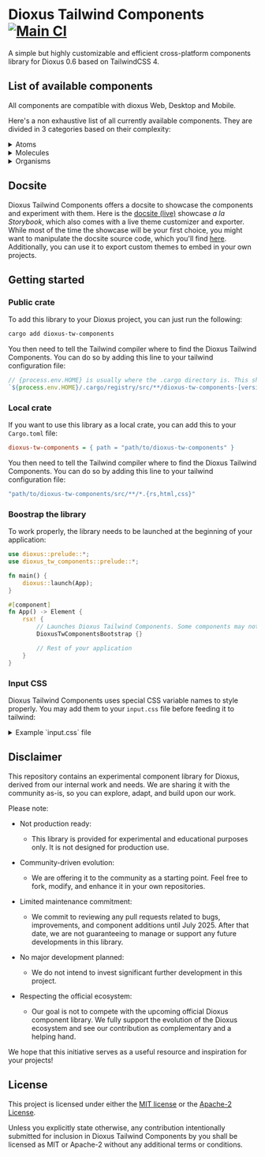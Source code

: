 # Dioxus Tailwind Components [![Main CI](https://github.com/42Angouleme/dioxus-tw-components/actions/workflows/mail.yml/badge.svg)](https://github.com/42Angouleme/dioxus-tw-components/actions/workflows/mail.yml)

A simple but highly customizable and efficient cross-platform components library for Dioxus 0.6 based on TailwindCSS 4.

## List of available components

All components are compatible with dioxus Web, Desktop and Mobile.

Here's a non exhaustive list of all currently available components. They are divided in 3 categories based on their complexity:

<details>
    <summary>
        Atoms
    </summary>
    <table>
        <tr><td>Button</td></tr>
        <tr><td>Button Group</td></tr>
        <tr><td>Icon</td></tr>
        <tr><td>Placeholder</td></tr>
        <tr><td>Separator</td></tr>
        <tr><td>Spacer</td></tr>
    </table>
</details>

<details>
    <summary>
        Molecules
    </summary>
    <table>
        <tr><td>Accordion</td></tr>
        <tr><td>Breadcumb</td></tr>
        <tr><td>Carousel</td></tr>
        <tr><td>Dropdown</td></tr>
        <tr><td>Hovercard</td></tr>
        <tr><td>LightSwitch</td></tr>
        <tr><td>Modal</td></tr>
        <tr><td>Navbar</td></tr>
        <tr><td>ProgressBar</td></tr>
        <tr><td>Scrollable</td></tr>
        <tr><td>SidePanel</td></tr>
        <tr><td>SortTable</td></tr>
        <tr><td>Table</td></tr>
        <tr><td>Tabs</td></tr>
        <tr><td>Toast</td></tr>
    </table>
</details>

<details>
    <summary>
        Organisms
    </summary>
    <table>
        <tr><td>Checkbox</td></tr>
        <tr><td>FormList</td></tr>
        <tr><td>Input</td></tr>
        <tr><td>Radio</td></tr>
        <tr><td>Select</td></tr>
        <tr><td>Slider</td></tr>
        <tr><td>TextArea</td></tr>
        <tr><td>Toggle</td></tr>
    </table>
</details>

## Docsite

Dioxus Tailwind Components offers a docsite to showcase the components and experiment with them.
Here is the [docsite (live)](https://42angouleme.github.io/dioxus-tw-components-docsite) showcase _a la Storybook_, which also comes with a live theme customizer and exporter.
While most of the time the showcase will be your first choice, you might want to manipulate the docsite source code, which you'll find [here](https://github.com/42Angouleme/dioxus-tw-components-docsite).
Additionally, you can use it to export custom themes to embed in your own projects.

## Getting started

### Public crate

To add this library to your Dioxus project, you can just run the following:
```bash
cargo add dioxus-tw-components
```

You then need to tell the Tailwind compiler where to find the Dioxus Tailwind Components. You can do so by adding this line to your tailwind configuration file:
```js
// {process.env.HOME} is usually where the .cargo directory is. This should be replaced by the actual path if yours is somewhere else.
`${process.env.HOME}/.cargo/registry/src/**/dioxus-tw-components-[version or *]/src/**/*.{rs,html,css}`
```

### Local crate

If you want to use this library as a local crate, you can add this to your `Cargo.toml` file:
```ini
dioxus-tw-components = { path = "path/to/dioxus-tw-components" }
```

You then need to tell the Tailwind compiler where to find the Dioxus Tailwind Components. You can do so by adding this line to your tailwind configuration file:
```js
"path/to/dioxus-tw-components/src/**/*.{rs,html,css}"
```

### Boostrap the library

To work properly, the library needs to be launched at the beginning of your application:

```rust
use dioxus::prelude::*;
use dioxus_tw_components::prelude::*;

fn main() {
    dioxus::launch(App);
}

#[component]
fn App() -> Element {
    rsx! {
        // Launches Dioxus Tailwind Components. Some components may not work without this.
        DioxusTwComponentsBootstrap {}

        // Rest of your application
    }
}
```

### Input CSS

Dioxus Tailwind Components uses special CSS variable names to style properly. You may add them to your `input.css` file before feeding it to tailwind:
<details>
    <summary>
        Example `input.css` file
    </summary>

```css
@import 'tailwindcss';

@layer base {
    :root {
        --background: /* HSL color */;
        --foreground: /* HSL color */;
        --primary: /* HSL color */;
        --primary-foreground: /* HSL color */;
        --secondary: /* HSL color */;
        --secondary-foreground: /* HSL color */;
        --accent: /* HSL color */;
        --accent-foreground: /* HSL color */;
        --muted: /* HSL color */;
        --muted-foreground: /* HSL color */;
        --destructive: /* HSL color */;
        --destructive-foreground: /* HSL color */;
        --success: /* HSL color */;
        --success-foreground: /* HSL color */;
        --border: /* HSL color */;
        --input: /* HSL color */;
        --ring: /* HSL color */;
        --global-shadow: /* Shadow data */;
        --global-radius: /* Radius */;
    }
    .dark {
        --background: /* HSL color */;
        --foreground: /* HSL color */;
        --primary: /* HSL color */;
        --primary-foreground: /* HSL color */;
        --secondary: /* HSL color */;
        --secondary-foreground: /* HSL color */;
        --accent: /* HSL color */;
        --accent-foreground: /* HSL color */;
        --border: /* HSL color */;
        --input: /* HSL color */;
        --ring: /* HSL color */;
        --global-shadow: /* Shadow data */;
    }
    .h1 {
        @apply text-4xl font-extrabold md:text-5xl;
    }
    .h2 {
        @apply text-2xl font-bold md:text-4xl;
    }
    .h3 {
        @apply text-2xl font-semibold md:text-3xl;
    }
    .h4 {
        @apply text-xl font-semibold md:text-2xl;
    }
    .h5 {
        @apply text-lg font-semibold md:text-xl;
    }
    .h6 {
        @apply text-base font-semibold md:text-lg;
    }
    .paragraph {
        @apply font-normal text-foreground;
    }
    .span {
        @apply font-normal text-foreground;
    }
    .anchor {
        @apply text-foreground/70 hover:text-foreground transition-colors cursor-pointer;
    }
}
```

</details>

## Disclaimer

This repository contains an experimental component library for Dioxus, derived from our internal work and needs.
We are sharing it with the community as-is, so you can explore, adapt, and build upon our work.

Please note:

* Not production ready:
    * This library is provided for experimental and educational purposes only. It is not designed for production use.

* Community-driven evolution:
    * We are offering it to the community as a starting point. Feel free to fork, modify, and enhance it in your own repositories.

* Limited maintenance commitment:
    * We commit to reviewing any pull requests related to bugs, improvements, and component additions until July 2025.
After that date, we are not guaranteeing to manage or support any future developments in this library.

* No major development planned:
    * We do not intend to invest significant further development in this project.

* Respecting the official ecosystem:
    * Our goal is not to compete with the upcoming official Dioxus component library. We fully support the evolution of the Dioxus ecosystem and see our contribution as complementary and a helping hand.

We hope that this initiative serves as a useful resource and inspiration for your projects!

## License

This project is licensed under either the [MIT license](./LICENSE-MIT) or the [Apache-2 License](./LICENSE-APACHE).

Unless you explicitly state otherwise, any contribution intentionally submitted for inclusion in Dioxus Tailwind Components by you shall be licensed as MIT or Apache-2 without any additional terms or conditions.
